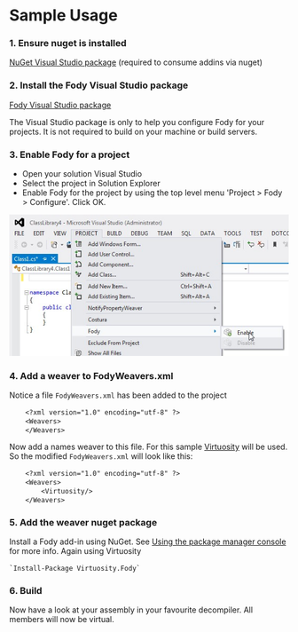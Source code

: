 # Sample Usage

### 1. Ensure nuget is installed 

[NuGet Visual Studio package](http://visualstudiogallery.msdn.microsoft.com/27077b70-9dad-4c64-adcf-c7cf6bc9970c) (required to consume addins via nuget)

### 2. Install the Fody Visual Studio package 

[Fody Visual Studio package](http://visualstudiogallery.msdn.microsoft.com/074a2a26-d034-46f1-8fe1-0da97265eb7a) 

The Visual Studio package is only to help you configure Fody for your projects. It is not required to build on your machine or build servers.

### 3. Enable Fody for a project 

  * Open your solution Visual Studio
  * Select the project in Solution Explorer
  * Enable Fody for the project by using the top level menu 'Project > Fody > Configure'. Click OK. 
  
  ![ProjectEnable.jpg](ProjectEnable.jpg)
  
### 4. Add a weaver to FodyWeavers.xml
  
Notice a file `FodyWeavers.xml` has been added to the project

        <?xml version="1.0" encoding="utf-8" ?>
        <Weavers>
        </Weavers>

Now add a names weaver to this file. For this sample [Virtuosity](https://github.com/SimonCropp/Virtuosity) will be used. So the modified `FodyWeavers.xml` will look like this:

        <?xml version="1.0" encoding="utf-8" ?>
        <Weavers>
            <Virtuosity/>
        </Weavers>

### 5. Add the weaver nuget package

Install a Fody add-in using NuGet. See [Using the package manager console](http://docs.nuget.org/docs/start-here/using-the-package-manager-console) for more info. Again using Virtuosity

    `Install-Package Virtuosity.Fody`

### 6. Build

Now have a look at your assembly in your favourite decompiler. All members will now be virtual.